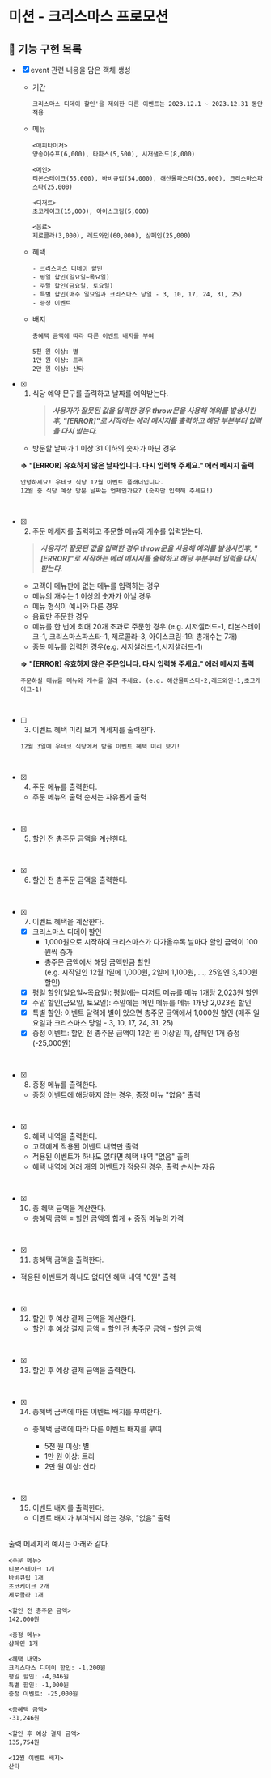 # 미션 - 크리스마스 프로모션

## 🎯 기능 구현 목록

- [x] event 관련 내용을 담은 객체 생성

  - 기간
    ```
    크리스마스 디데이 할인'을 제외한 다른 이벤트는 2023.12.1 ~ 2023.12.31 동안 적용
    ```
  - 메뉴

    ```
    <애피타이저>
    양송이수프(6,000), 타파스(5,500), 시저샐러드(8,000)

    <메인>
    티본스테이크(55,000), 바비큐립(54,000), 해산물파스타(35,000), 크리스마스파스타(25,000)

    <디저트>
    초코케이크(15,000), 아이스크림(5,000)

    <음료>
    제로콜라(3,000), 레드와인(60,000), 샴페인(25,000)

    ```

  - 혜택

    ```
    - 크리스마스 디데이 할인
    - 평일 할인(일요일~목요일)
    - 주말 할인(금요일, 토요일)
    - 특별 할인(매주 일요일과 크리스마스 당일 - 3, 10, 17, 24, 31, 25)
    - 증정 이벤트

    ```

  - 배지

    ```
    총혜택 금액에 따라 다른 이벤트 배지를 부여

    5천 원 이상: 별
    1만 원 이상: 트리
    2만 원 이상: 산타

    ```

- [x] 1. 식당 예약 문구를 출력하고 날짜를 예약받는다.
     > **_사용자가 잘못된 값을 입력한 경우 throw문을 사용해 예외를 발생시킨후, "[ERROR]"로 시작하는 에러 메시지를 출력하고 해당 부분부터 입력을 다시 받는다._**

  - 방문할 날짜가 1 이상 31 이하의 숫자가 아닌 경우

  **=> "[ERROR] 유효하지 않은 날짜입니다. 다시 입력해 주세요." 에러 메시지 출력**

  ```
  안녕하세요! 우테코 식당 12월 이벤트 플래너입니다.
  12월 중 식당 예상 방문 날짜는 언제인가요? (숫자만 입력해 주세요!)
  ```

<br/>

- [x] 2. 주문 메세지를 출력하고 주문할 메뉴와 개수를 입력받는다.

  > **_사용자가 잘못된 값을 입력한 경우 throw문을 사용해 예외를 발생시킨후, "[ERROR]"로 시작하는 에러 메시지를 출력하고 해당 부분부터 입력을 다시 받는다._**

  - 고객이 메뉴판에 없는 메뉴를 입력하는 경우
  - 메뉴의 개수는 1 이상의 숫자가 아닐 경우
  - 메뉴 형식이 예시와 다른 경우
  - 음료만 주문한 경우
  - 메뉴를 한 번에 최대 20개 초과로 주문한 경우
    (e.g. 시저샐러드-1, 티본스테이크-1, 크리스마스파스타-1, 제로콜라-3, 아이스크림-1의 총개수는 7개)
  - 중복 메뉴를 입력한 경우(e.g. 시저샐러드-1,시저샐러드-1)

  **=> "[ERROR] 유효하지 않은 주문입니다. 다시 입력해 주세요." 에러 메시지 출력**

  ```
  주문하실 메뉴를 메뉴와 개수를 알려 주세요. (e.g. 해산물파스타-2,레드와인-1,초코케이크-1)
  ```

<br/>

- [ ] 3. 이벤트 혜택 미리 보기 메세지를 출력한다.

  ```
  12월 3일에 우테코 식당에서 받을 이벤트 혜택 미리 보기!
  ```

<br/>

- [x] 4. 주문 메뉴를 출력한다.
  - 주문 메뉴의 출력 순서는 자유롭게 출력

<br/>

- [x] 5. 할인 전 총주문 금액을 계산한다.

<br/>

- [x] 6. 할인 전 총주문 금액을 출력한다.

<br/>

- [x] 7. 이벤트 혜택을 계산한다.

  - [x] 크리스마스 디데이 할인
    - 1,000원으로 시작하여 크리스마스가 다가올수록 날마다 할인 금액이 100원씩 증가
    - 총주문 금액에서 해당 금액만큼 할인  
      (e.g. 시작일인 12월 1일에 1,000원, 2일에 1,100원, ..., 25일엔 3,400원 할인)
  - [x] 평일 할인(일요일~목요일): 평일에는 디저트 메뉴를 메뉴 1개당 2,023원 할인
  - [x] 주말 할인(금요일, 토요일): 주말에는 메인 메뉴를 메뉴 1개당 2,023원 할인
  - [x] 특별 할인: 이벤트 달력에 별이 있으면 총주문 금액에서 1,000원 할인 (매주 일요일과 크리스마스 당일 - 3, 10, 17, 24, 31, 25)
  - [x] 증정 이벤트: 할인 전 총주문 금액이 12만 원 이상일 때, 샴페인 1개 증정 (-25,000원)

<br/>

- [x] 8. 증정 메뉴를 출력한다.
  - 증정 이벤트에 해당하지 않는 경우, 증정 메뉴 "없음" 출력

<br/>

- [x] 9. 혜택 내역을 출력한다.

  - 고객에게 적용된 이벤트 내역만 출력
  - 적용된 이벤트가 하나도 없다면 혜택 내역 "없음" 출력
  - 혜택 내역에 여러 개의 이벤트가 적용된 경우, 출력 순서는 자유

<br/>

- [x] 10. 총 혜택 금액을 계산한다.
  - 총혜택 금액 = 할인 금액의 합계 + 증정 메뉴의 가격

 <br/>

- [x] 11. 총혜택 금액을 출력한다.

- 적용된 이벤트가 하나도 없다면 혜택 내역 "0원" 출력

<br/>

- [x] 12. 할인 후 예상 결제 금액을 계산한다.

  - 할인 후 예상 결제 금액 = 할인 전 총주문 금액 - 할인 금액

<br/>

- [x] 13. 할인 후 예상 결제 금액을 출력한다.

<br/>

- [x] 14. 총혜택 금액에 따른 이벤트 배지를 부여한다.

  - 총혜택 금액에 따라 다른 이벤트 배지를 부여

    - 5천 원 이상: 별
    - 1만 원 이상: 트리
    - 2만 원 이상: 산타

<br/>

- [x] 15. 이벤트 배지를 출력한다.
  - 이벤트 배지가 부여되지 않는 경우, "없음" 출력

<br/>
출력 메세지의 예시는 아래와 같다.

```
<주문 메뉴>
티본스테이크 1개
바비큐립 1개
초코케이크 2개
제로콜라 1개

<할인 전 총주문 금액>
142,000원

<증정 메뉴>
샴페인 1개

<혜택 내역>
크리스마스 디데이 할인: -1,200원
평일 할인: -4,046원
특별 할인: -1,000원
증정 이벤트: -25,000원

<총혜택 금액>
-31,246원

<할인 후 예상 결제 금액>
135,754원

<12월 이벤트 배지>
산타
```
